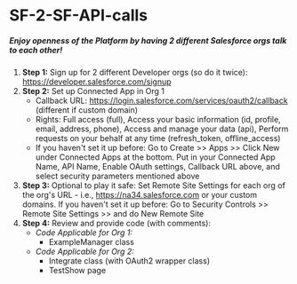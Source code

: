 # SF-2-SF-API-calls
##### Enjoy openness of the Platform by having 2 different Salesforce orgs talk to each other!

1. **Step 1:** Sign up for 2 different Developer orgs (so do it twice): https://developer.salesforce.com/signup
2. **Step 2:** Set up Connected App in Org 1
    * Callback URL: https://login.salesforce.com/services/oauth2/callback (different if custom domain)
    * Rights: Full access (full), Access your basic information (id, profile, email, address, phone), Access and manage your data (api), Perform requests on your behalf at any time (refresh_token, offline_access)
    * If you haven't set it up before: Go to Create >> Apps >> Click New under Connected Apps at the bottom. Put in your Connected App Name, API Name, Enable OAuth settings, Callback URL above, and select security parameters mentioned above 
3. **Step 3:** Optional to play it safe: Set Remote Site Settings for each org of the org's URL - i.e., https://na34.salesforce.com	or your custom domains. If you haven't set it up before: Go to Security Controls >> Remote Site Settings >> and do New Remote Site
4. **Step 4:** Review and provide code (with comments):
    * _Code Applicable for Org 1:_
       * ExampleManager class
    * _Code Applicable for Org 2:_ 
       * Integrate class (with OAuth2 wrapper class)
       * TestShow page
